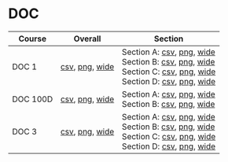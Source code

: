 # DOC

| Course | Overall | Section |
| ------ | ------- | ------- |
| DOC 1 | [csv](https://github.com/UCSD-Historical-Enrollment-Data/2024Fall/blob/main/overall/DOC%201.csv), [png](https://raw.githubusercontent.com/UCSD-Historical-Enrollment-Data/2024Fall/main/plot_overall/DOC%201.png), [wide](https://raw.githubusercontent.com/UCSD-Historical-Enrollment-Data/2024Fall/main/plot_overall_wide/DOC%201.png) | Section A: [csv](https://github.com/UCSD-Historical-Enrollment-Data/2024Fall/blob/main/section/DOC%201_A.csv), [png](https://raw.githubusercontent.com/UCSD-Historical-Enrollment-Data/2024Fall/main/plot_section/DOC%201_A.png), [wide](https://raw.githubusercontent.com/UCSD-Historical-Enrollment-Data/2024Fall/main/plot_section_wide/DOC%201_A.png)<br>Section B: [csv](https://github.com/UCSD-Historical-Enrollment-Data/2024Fall/blob/main/section/DOC%201_B.csv), [png](https://raw.githubusercontent.com/UCSD-Historical-Enrollment-Data/2024Fall/main/plot_section/DOC%201_B.png), [wide](https://raw.githubusercontent.com/UCSD-Historical-Enrollment-Data/2024Fall/main/plot_section_wide/DOC%201_B.png)<br>Section C: [csv](https://github.com/UCSD-Historical-Enrollment-Data/2024Fall/blob/main/section/DOC%201_C.csv), [png](https://raw.githubusercontent.com/UCSD-Historical-Enrollment-Data/2024Fall/main/plot_section/DOC%201_C.png), [wide](https://raw.githubusercontent.com/UCSD-Historical-Enrollment-Data/2024Fall/main/plot_section_wide/DOC%201_C.png)<br>Section D: [csv](https://github.com/UCSD-Historical-Enrollment-Data/2024Fall/blob/main/section/DOC%201_D.csv), [png](https://raw.githubusercontent.com/UCSD-Historical-Enrollment-Data/2024Fall/main/plot_section/DOC%201_D.png), [wide](https://raw.githubusercontent.com/UCSD-Historical-Enrollment-Data/2024Fall/main/plot_section_wide/DOC%201_D.png) |
| DOC 100D | [csv](https://github.com/UCSD-Historical-Enrollment-Data/2024Fall/blob/main/overall/DOC%20100D.csv), [png](https://raw.githubusercontent.com/UCSD-Historical-Enrollment-Data/2024Fall/main/plot_overall/DOC%20100D.png), [wide](https://raw.githubusercontent.com/UCSD-Historical-Enrollment-Data/2024Fall/main/plot_overall_wide/DOC%20100D.png) | Section A: [csv](https://github.com/UCSD-Historical-Enrollment-Data/2024Fall/blob/main/section/DOC%20100D_A.csv), [png](https://raw.githubusercontent.com/UCSD-Historical-Enrollment-Data/2024Fall/main/plot_section/DOC%20100D_A.png), [wide](https://raw.githubusercontent.com/UCSD-Historical-Enrollment-Data/2024Fall/main/plot_section_wide/DOC%20100D_A.png)<br>Section B: [csv](https://github.com/UCSD-Historical-Enrollment-Data/2024Fall/blob/main/section/DOC%20100D_B.csv), [png](https://raw.githubusercontent.com/UCSD-Historical-Enrollment-Data/2024Fall/main/plot_section/DOC%20100D_B.png), [wide](https://raw.githubusercontent.com/UCSD-Historical-Enrollment-Data/2024Fall/main/plot_section_wide/DOC%20100D_B.png) |
| DOC 3 | [csv](https://github.com/UCSD-Historical-Enrollment-Data/2024Fall/blob/main/overall/DOC%203.csv), [png](https://raw.githubusercontent.com/UCSD-Historical-Enrollment-Data/2024Fall/main/plot_overall/DOC%203.png), [wide](https://raw.githubusercontent.com/UCSD-Historical-Enrollment-Data/2024Fall/main/plot_overall_wide/DOC%203.png) | Section A: [csv](https://github.com/UCSD-Historical-Enrollment-Data/2024Fall/blob/main/section/DOC%203_A.csv), [png](https://raw.githubusercontent.com/UCSD-Historical-Enrollment-Data/2024Fall/main/plot_section/DOC%203_A.png), [wide](https://raw.githubusercontent.com/UCSD-Historical-Enrollment-Data/2024Fall/main/plot_section_wide/DOC%203_A.png)<br>Section B: [csv](https://github.com/UCSD-Historical-Enrollment-Data/2024Fall/blob/main/section/DOC%203_B.csv), [png](https://raw.githubusercontent.com/UCSD-Historical-Enrollment-Data/2024Fall/main/plot_section/DOC%203_B.png), [wide](https://raw.githubusercontent.com/UCSD-Historical-Enrollment-Data/2024Fall/main/plot_section_wide/DOC%203_B.png)<br>Section C: [csv](https://github.com/UCSD-Historical-Enrollment-Data/2024Fall/blob/main/section/DOC%203_C.csv), [png](https://raw.githubusercontent.com/UCSD-Historical-Enrollment-Data/2024Fall/main/plot_section/DOC%203_C.png), [wide](https://raw.githubusercontent.com/UCSD-Historical-Enrollment-Data/2024Fall/main/plot_section_wide/DOC%203_C.png)<br>Section D: [csv](https://github.com/UCSD-Historical-Enrollment-Data/2024Fall/blob/main/section/DOC%203_D.csv), [png](https://raw.githubusercontent.com/UCSD-Historical-Enrollment-Data/2024Fall/main/plot_section/DOC%203_D.png), [wide](https://raw.githubusercontent.com/UCSD-Historical-Enrollment-Data/2024Fall/main/plot_section_wide/DOC%203_D.png) |

